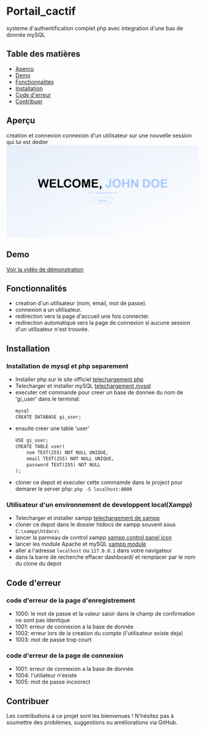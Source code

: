 # Portail_cactif

systeme d'authentification complet php avec integration d'une bas de donnée mySQL

## Table des matières

- [Aperçu](#aperçu)
- [Demo](#Demo)
- [Fonctionnalités](#fonctionnalités)
- [Installation](#installation)
- [Code d'erreur](#code_d'erreur)
- [Contribuer](#contribuer)

## Aperçu
creation et connexion connexion d'un utilisateur sur une nouvelle session qui lui est dedier
![Capture du syteme](/demo/board.png)

## Demo
[Voir la vidéo de démonstration](/demo/demo.gif)

## Fonctionnalités

- creation d'un utilisateur (nom, email, mot de passe).
- connexion a un utilisateur.
- redirection vers la page d'accueil une fois connecter.
- redirection automatique vers la page de connexion si aucune session d'un utilisateur n'est trouvée.

## Installation
### Installation de mysql et php separement

- Installer php sur le site officiel [telechargement php](https://www.php.net/downloads.php)
- Telecharger et installer mySQL [telechargement mysql](https://dev.mysql.com/downloads/windows/)
- executer cet commande pour creer un base de donnee du nom de 'gi_user' dans le terminal:
  ```
  mysql
  CREATE DATABASE gi_user;
  ```
- ensuite creer une table 'user'
  ```
  USE gi_user;
  CREATE TABLE user(
      nom TEXT(255) NOT NULL UNIQUE,
      email TEXT(255) NOT NULL UNIQUE,
      password TEXT(255) NOT NULL
  );
  ```
- cloner ce depot et executer cette commamde dans le project pour demarer le server php:
  `
  php -S localhost:8000
  `
### Utilisateur d'un environnement de developpent local(Xampp)

- Telecharger et installer xampp [telechargement de xampp](https://www.apachefriends.org/fr/download.html)
- cloner ce depot dans le dossier htdocs de xampp souvent sous
`C:\xampp\htdocs\`
- lancer la panneau de control xampp
[xampp control panel icon](/demo/control_icon.png)
- lancer les module Apache et mySQL
[xampp module](/demo/xampp_control_panel.png)
- aller a l'adresse `localhost` ou `127.0.0.1` dans votre navigateur
- dans la barre de recherche effacer dashboard/ et remplacer par le nom du clone du depot
    
## Code d'erreur
### code d'erreur de la page d'enregistrement

- 1000: le mot de passe et la valeur saisir dans le champ de confirmation ne sont pas identique
- 1001: erreur de connexion a la base de donnée
- 1002: erreur lors de la creation du compte (l'utilisateur existe deja)
- 1003: mot de passe trop court

### code d'erreur de la page de connexion

- 1001: erreur de connexion a la base de donnée
- 1004: l'utiliateur n'existe
- 1005: mot de passe incoorect

## Contribuer

Les contributions à ce projet sont les bienvenues ! N'hésitez pas à soumettre des problèmes, suggestions ou améliorations via GitHub.
